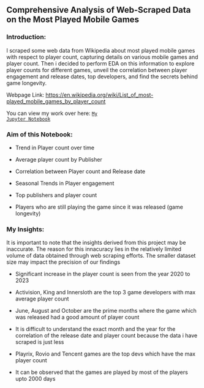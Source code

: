 ## Comprehensive Analysis of Web-Scraped Data on the Most Played Mobile Games

### Introduction:

I scraped some web data from Wikipedia about most played mobile games with respect to player count, capturing details on various mobile games and player count. Then i decided to perform EDA on this information to explore player counts for different games, unveil the correlation between player engagement and release dates, top developers, and find the secrets behind game longevity.

Webpage Link: https://en.wikipedia.org/wiki/List_of_most-played_mobile_games_by_player_count

You can view my work over here: <a href="https://github.com/Swapppyy/Analysis-on-most-played-mobile-games/blob/main/Web%20Scraping%20project.ipynb" target="_blank"><code>My Jupyter Notebook</code></a>

  
### Aim of this Notebook:

- Trend in Player count over time

- Average player count by Publisher
  
- Correlation between Player count and Release date
  
- Seasonal Trends in Player engagement
  
- Top publishers and player count
  
- Players who are still playing the game since it was released (game longevity)
  
### My Insights:

It is important to note that the insights derived from this project may be inaccurate. The reason for this innacuracy lies in the relatively limited volume of data obtained through web scraping efforts. The smaller dataset size may impact the precision of our findings

- Significant increase in the player count is seen from the year 2020 to 2023

- Activision, King and Innersloth are the top 3 game developers with max average player count

- June, August and October are the prime months where the game which was released had a good amount of player count

- It is difficult to understand the exact month and the year for the correlation of the release date and player count because the data i have scraped is just less

- Playrix, Rovio and Tencent games are the top devs which have the max player count

- It can be observed that the games are played by most of the players upto 2000 days











    

